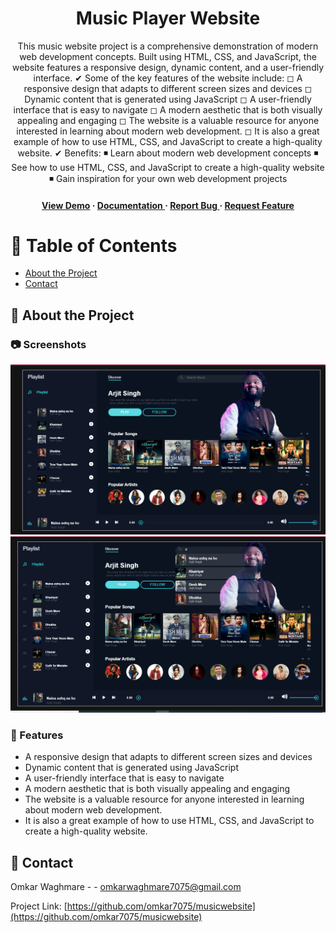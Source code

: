 <div align='center'>

<h1>Music Player Website</h1>
<p>This music website project is a comprehensive demonstration of modern web development concepts. Built using HTML, CSS, and JavaScript, the website features a responsive design, dynamic content, and a user-friendly interface. ✔ Some of the key features of the website include: ◻ A responsive design that adapts to different screen sizes and devices ◻ Dynamic content that is generated using JavaScript ◻ A user-friendly interface that is easy to navigate ◻ A modern aesthetic that is both visually appealing and engaging ◻ The website is a valuable resource for anyone interested in learning about modern web development. ◻ It is also a great example of how to use HTML, CSS, and JavaScript to create a high-quality website. ✔ Benefits: ◾ Learn about modern web development concepts ◾ See how to use HTML, CSS, and JavaScript to create a high-quality website ◾ Gain inspiration for your own web development projects</p>

<h4> <a href=https://omkar7075.github.io/musicwebsite/index.html>View Demo</a> <span> · </span> <a href="https://github.com/omkar7075/musicwebsite/blob/master/README.md"> Documentation </a> <span> · </span> <a href="https://github.com/omkar7075/musicwebsite/issues"> Report Bug </a> <span> · </span> <a href="https://github.com/omkar7075/musicwebsite/issues"> Request Feature </a> </h4>


</div>

# :notebook_with_decorative_cover: Table of Contents

- [About the Project](#star2-about-the-project)
- [Contact](#handshake-contact)


## :star2: About the Project

### :camera: Screenshots

<div align="center"> <a href="https://omkar7075.github.io/musicwebsite/index.html"><img src="https://github.com/omkar7075/musicwebsite/blob/master/image/index.png" alt='image' width='800'/></a> </div>
<div align="center"> <a href="https://omkar7075.github.io/musicwebsite/index.html"><img src="https://github.com/omkar7075/musicwebsite/blob/master/image/inde2.png" alt='image' width='800'/></a> </div>



### :dart: Features

- A responsive design that adapts to different screen sizes and devices
- Dynamic content that is generated using JavaScript
- A user-friendly interface that is easy to navigate
- A modern aesthetic that is both visually appealing and engaging
- The website is a valuable resource for anyone interested in learning about modern web development.
- It is also a great example of how to use HTML, CSS, and JavaScript to create a high-quality website.


## :handshake: Contact

Omkar Waghmare - - omkarwaghmare7075@gmail.com

Project Link: [https://github.com/omkar7075/musicwebsite](https://github.com/omkar7075/musicwebsite)